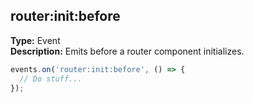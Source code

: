 ## router:init:before

**Type:** Event  
**Description:** Emits before a router component initializes.

```ts
events.on('router:init:before', () => {
  // Do stuff...
});
```
